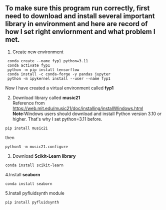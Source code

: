 ## To make sure this program run correctly, first need to download and install several important library in environment and here are record of how I set right enviornment and what problem I met.

1. Create new environment<br/>
```
 conda create --name fyp1 python=3.11
 conda activate fyp1
 python -m pip install tensorflow
 conda install -c conda-forge -y pandas jupyter
 python -m ipykernel install --user --name fyp1
```
Now I have created a virtual environment called **fyp1**

2. Download library called **music21**<br/>
Reference from https://web.mit.edu/music21/doc/installing/installWindows.html <br/>
**Note**:Windows users should download and install Python version 3.10 or higher. That's why I set python=3.11 before.
```
pip install music21
```
then
```
python3 -m music21.configure
```
3. Download **Scikit-Learn library**<br/>
```
conda install scikit-learn
```
4.Install **seaborn**<br/>
```
conda install seaborn
```
5.Install pyfluidsynth module
```
pip install pyfluidsynth
```

